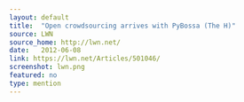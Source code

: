 ```yaml
---
layout: default
title:  "Open crowdsourcing arrives with PyBossa (The H)"
source: LWN
source_home: http://lwn.net/
date:   2012-06-08
link: https://lwn.net/Articles/501046/
screenshot: lwn.png
featured: no 
type: mention
---
```


